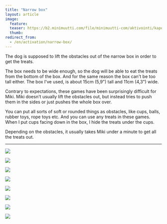 ```yaml
---
title: "Narrow box"
layout: article
image:
  feature:
  teaser: https://b2.minimuutti.com/file/minimuutti-com/aktivointi/kapea-laatikko/DSC57694-245px.jpg
  thumb:
redirect_from:
  - /en/activation/narrow-box/
---
```


The dog is supposed to lift the obstacles out of the narrow box in order to get the treats.

The box needs to be wide enough, so the dog will be able to eat the treats from the bottom of the box. And for the same reason the box can't be too tall either. The box I've used, is about 15cm (5,9") tall and 11cm (4,3") wide.

Contrary to expectations, these games have been surprisingly difficult for Miki. Miki doesn't usually lift the obstacles out, but instead tries to push them in the sides or just pushes the whole box over.

You can put all sorts of soft or rounded things as obstacles, like cups, balls, rubber toys, rope toys etc. And you can use any treats in these games. When I put cups facing down in the box, I hide the treats under the cups.

Depending on the obstacles, it usually takes Miki under a minute to get all the treats out.

---

![](https://b2.minimuutti.com/file/minimuutti-com/aktivointi/kapea-laatikko/DSC57719-800px.jpg)

![](https://b2.minimuutti.com/file/minimuutti-com/aktivointi/kapea-laatikko/DSC57721-800px.jpg)

![](https://b2.minimuutti.com/file/minimuutti-com/aktivointi/kapea-laatikko/DSC57729-800px.jpg)

![](https://b2.minimuutti.com/file/minimuutti-com/aktivointi/kapea-laatikko/DSC57694-800px.jpg)

![](https://b2.minimuutti.com/file/minimuutti-com/aktivointi/kapea-laatikko/DSC57713-800px.jpg)

![](https://b2.minimuutti.com/file/minimuutti-com/aktivointi/kapea-laatikko/DSC57734-800px.jpg)

![](https://b2.minimuutti.com/file/minimuutti-com/aktivointi/kapea-laatikko/DSC57698-800px.jpg)

![](https://b2.minimuutti.com/file/minimuutti-com/aktivointi/kapea-laatikko/Image1-800px.jpg)
